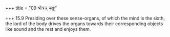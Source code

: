 +++
title = "09 श्रोत्रञ् चक्षुः"

+++
15.9 Presiding over these sense-organs, of which the mind is the sixth,
the lord of the body drives the organs towards their corresponding objects like sound and the rest and enjoys them.
